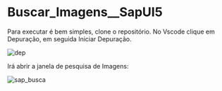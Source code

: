 # Buscar_Imagens__SapUI5

Para executar é bem simples, clone o repositório. 
No Vscode clique em Depuração, em seguida Iniciar Depuração.

![dep](https://user-images.githubusercontent.com/94018223/224867703-63b292f8-bc89-40e4-862b-345b7cf97255.png)

Irá abrir a janela de pesquisa de Imagens:

![sap_busca](https://user-images.githubusercontent.com/94018223/224870176-e38eef71-fcf2-4612-b767-57a1792c1dc7.png)
